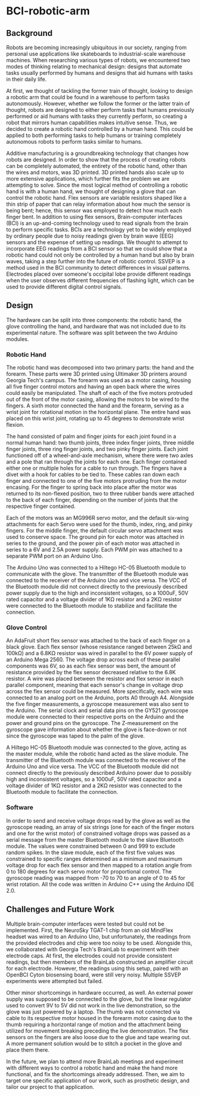 # BCI-robotic-arm


## Background

Robots are becoming increasingly ubiquitous in our society, ranging from personal use applications like skateboards to industrial-scale warehouse machines. When researching various types of robots, we encountered two modes of thinking relating to mechanical design: designs that automate tasks usually performed by humans and designs that aid humans with tasks in their daily life. 

At first, we thought of tackling the former train of thought, looking to design a robotic arm that could be found in a warehouse to perform tasks autonomously. However, whether we follow the former or the latter train of thought, robots are designed to either perform tasks that humans previously performed or aid humans with tasks they currently perform, so creating a robot that mirrors human capabilities makes intuitive sense. Thus, we decided to create a robotic hand controlled by a human hand. This could be applied to both performing tasks to help humans or training completely autonomous robots to perform tasks similar to humans.

Additive manufacturing is a groundbreaking technology that changes how robots are designed. In order to show that the process of creating robots can be completely automated, the entirety of the robotic hand, other than the wires and motors, was 3D printed. 3D printed hands also scale up to more extensive applications, which further fits the problem we are attempting to solve. Since the most logical method of controlling a robotic hand is with a human hand, we thought of designing a glove that can control the robotic hand. Flex sensors are variable resistors shaped like a thin strip of paper that can relay information about how much the sensor is being bent; hence, this sensor was employed to detect how much each finger bent.
In addition to using flex sensors, Brain-computer interfaces (BCI) is an up-and-coming technology used to read signals from the brain to perform specific tasks. BCIs are a technology yet to be widely employed by ordinary people due to noisy readings given by brain wave (EEG) sensors and the expense of setting up readings. We thought to attempt to incorporate EEG readings from a BCI sensor so that we could show that a robotic hand could not only be controlled by a human hand but also by brain waves, taking a step further into the future of robotic control. SSVEP is a method used in the BCI community to detect differences in visual patterns. Electrodes placed over someone's occipital lobe provide different readings when the user observes different frequencies of flashing light, which can be used to provide different digital control signals.


## Design

The hardware can be split into three components: the robotic hand, the glove controlling the hand, and hardware that was not included due to its experimental nature. The software was split between the two Arduino modules.

### Robotic Hand

The robotic hand was decomposed into two primary parts: the hand and the forearm. These parts were 3D printed using Ultimaker 3D printers around Georgia Tech's campus. 
The forearm was used as a motor casing, housing all five finger control motors and having an open back where the wires could easily be manipulated. The shaft of each of the five motors protruded out of the front of the motor casing, allowing the motors to be wired to the fingers. A sixth motor connected the hand and the forearm, serving as a wrist joint for rotational motion in the horizontal plane. The entire hand was placed on this wrist joint, rotating up to 45 degrees to demonstrate wrist flexion. 

The hand consisted of palm and finger joints for each joint found in a normal human hand: two thumb joints, three index finger joints, three middle finger joints, three ring finger joints, and two pinky finger joints. Each joint functioned off of a wheel-and-axle mechanism, where there were two axles and a pole that ran through the joints for each one. Each finger contained either one or multiple holes for a cable to run through. The fingers have a divet with a hook for cables to be tied to. These cables ran down each finger and connected to one of the five motors protruding from the motor encasing. For the finger to spring back into place after the motor was returned to its non-flexed position, two to three rubber bands were attached to the back of each finger, depending on the number of joints that the respective finger contained.

Each of the motors was an MG996R servo motor, and the default six-wing attachments for each Servo were used for the thumb, index, ring, and pinky fingers. For the middle finger, the default circular servo attachment was used to conserve space. The ground pin for each motor was attached in series to the ground, and the power pin of each motor was attached in series to a 6V and 2.5A power supply. Each PWM pin was attached to a separate PWM port on an Arduino Uno.

The Arduino Uno was connected to a Hiltego HC-05 Bluetooth module to communicate with the glove. The transmitter of the Bluetooth module was connected to the receiver of the Arduino Uno and vice versa. The VCC of the Bluetooth module did not connect directly to the previously described power supply due to the high and inconsistent voltages, so a 1000uF, 50V rated capacitor and a voltage divider of 1KΩ resistor and a 2KΩ resistor were connected to the Bluetooth module to stabilize and facilitate the connection. 

### Glove Control

An AdaFruit short flex sensor was attached to the back of each finger on a black glove. Each flex sensor (whose resistance ranged between 25kΩ and 100kΩ) and a 6.8KΩ resistor was wired in parallel to the 6V power supply of an Arduino Mega 2560. The voltage drop across each of these parallel components was 6V, so as each flex sensor was bent, the amount of resistance provided by the flex sensor decreased relative to the 6.8K resistor. A wire was placed between the resistor and flex sensor in each parallel component, meaning that each sensor's change in voltage drop across the flex sensor could be measured. More specifically, each wire was connected to an analog port on the Arduino, ports A0 through A4.
Alongside the five finger measurements, a gyroscope measurement was also sent to the Arduino. The serial clock and serial data pins on the GY521 gyroscope module were connected to their respective ports on the Arduino and the power and ground pins on the gyroscope. The Z-measurement on the gyroscope gave information about whether the glove is face-down or not since the gyroscope was taped to the palm of the glove.

A Hiltego HC-05 Bluetooth module was connected to the glove, acting as the master module, while the robotic hand acted as the slave module. The transmitter of the Bluetooth module was connected to the receiver of the Arduino Uno and vice versa. The VCC of the Bluetooth module did not connect directly to the previously described Arduino power due to possibly high and inconsistent voltages, so a 1000uF, 50V rated capacitor and a voltage divider of 1KΩ resistor and a 2KΩ resistor was connected to the Bluetooth module to facilitate the connection. 

### Software

In order to send and receive voltage drops read by the glove as well as the gyroscope reading, an array of six strings (one for each of the finger motors and one for the wrist motor) of constrained voltage drops was passed as a serial message from the master Bluetooth module to the slave Bluetooth module. The values were constrained between 0 and 999 to exclude random spikes. In the slave module, each of the first five values was constrained to specific ranges determined as a minimum and maximum voltage drop for each flex sensor and then mapped to a rotation angle from 0 to 180 degrees for each servo motor for proportional control. The gyroscope reading was mapped from -70 to 70 to an angle of 0 to 45 for wrist rotation. All the code was written in Arduino C++ using the Arduino IDE 2.0.


## Challenges and Future Work

Multiple brain-computer interfaces were tested but could not be implemented. First, the NeuroSky TGAT-1 chip from an old MindFlex headset was wired to an Arduino Uno, but unfortunately, the readings from the provided electrodes and chip were too noisy to be used. Alongside this, we collaborated with Georgia Tech's BrainLab to experiment with their electrode caps. At first, the electrodes could not provide consistent readings, but then members of the BrainLab constructed an amplifier circuit for each electrode. However, the readings using this setup, paired with an OpenBCI Cyton biosensing board, were still very noisy. Multiple SSVEP experiments were attempted but failed.

Other minor shortcomings in hardware occurred, as well. An external power supply was supposed to be connected to the glove, but the linear regulator used to convert 9V to 5V did not work in the live demonstration, so the glove was just powered by a laptop. The thumb was not connected via cable to its respective motor housed in the forearm motor casing due to the thumb requiring a horizontal range of motion and the attachment being utilized for movement breaking preceding the live demonstration. The flex sensors on the fingers are also loose due to the glue and tape wearing out. A more permanent solution would be to stitch a pocket in the glove and place them there.

In the future, we plan to attend more BrainLab meetings and experiment with different ways to control a robotic hand and make the hand more functional, and fix the shortcomings already addressed. Then, we aim to target one specific application of our work, such as prosthetic design, and tailor our project to that application.



